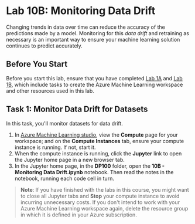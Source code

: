 # Lab 10B: Monitoring Data Drift

Changing trends in data over time can reduce the accuracy of the predictions made by a model. Monitoring for this *data drift* and retraining as necessary is an important way to ensure your machine learning solution continues to predict accurately.

## Before You Start

Before you start this lab, ensure that you have completed [Lab 1A](Lab01A.md) and [Lab 1B](Lab01B.md), which include tasks to create the Azure Machine Learning workspace and other resources used in this lab.

## Task 1: Monitor Data Drift for Datasets

In this task, you'll monitor datasets for data drift.

1. In [Azure Machine Learning studio](https://ml.azure.com), view the **Compute** page for your workspace; and on the **Compute Instances** tab, ensure your compute instance is running. If not, start it.
2. When the compute instance is running, click the **Jupyter** link to open the Jupyter home page in a new browser tab.
3. In the Jupyter home page, in the **DP100** folder, open the **10B - Monitoring Data Drift.ipynb** notebook. Then read the notes in the notebook, running each code cell in turn.

> **Note**: If you have finished with the labs in this course, you might want to close all Jupyter tabs and **Stop** your compute instance to avoid incurring unnecessary costs. If you don't intend to work with your Azure Machine Learning workspace again, delete the resource group in which it is defined in your Azure subscription.
